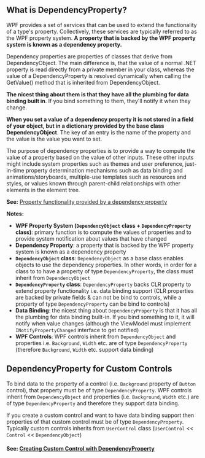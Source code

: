 ## What is DependencyProperty?
WPF provides a set of services that can be used to extend the functionality of a type's property. Collectively, these services are typically referred to as the WPF property system. 
**A property that is backed by the WPF property system is known as a dependency property.**

Dependency properties are properties of classes that derive from DependencyObject. The main difference is, that the value of a normal .NET property is read directly from a private member in your class, whereas the value of a DependencyProperty is resolved dynamically when calling the GetValue() method that is inherited from DependencyObject.

**The nicest thing about them is that they have all the plumbing for data binding built in**. If you bind something to them, they'll notify it when they change.

**When you set a value of a dependency property it is not stored in a field of your object, but in a dictionary provided by the base class DependencyObject**. The key of an entry is the name of the property and the value is the value you want to set.

The purpose of dependency properties is to provide a way to compute the value of a property based on the value of other inputs. These other inputs might include system properties such as themes and user preference, just-in-time property determination mechanisms such as data binding and animations/storyboards, multiple-use templates such as resources and styles, or values known through parent-child relationships with other elements in the element tree.

**See:** [Property functionality provided by a dependency property](https://docs.microsoft.com/en-us/dotnet/framework/wpf/advanced/dependency-properties-overview#property-functionality-provided-by-a-dependency-property)

**Notes:**
* **WPF Property System (`DependencyObject` class + `DependencyProperty` class)**: primary function is to compute the values of properties and to provide system notification about values that have changed
* **Dependency Property**: a property that is backed by the WPF property system is known as a dependency property
* **`DependencyObject` class**: `DependencyObject` as a base class enables objects to use the dependency properties. In other words, in order for a class to to have a property of type `DependencyProperty`, the class must inherit from `DependencyObject`
* **`DependencyProperty` class**: `DependencyProperty` backs CLR property to extend property functionality i.e. data binding support (CLR properties are backed by private fields & can not be bind to controls, while a property of type `DependencyProperty` can be bind to controls)
* **Data Binding**: the nicest thing about `DependencyProperty` is that it has all the plumbing for data binding built-in. If you bind something to it, it will notify when value changes (although the ViewModel must implement `INotifyPropertyChanged` interface to get notified)
* **WPF Controls**: WPF controls inherit from `DependencyObject` and properties i.e. `Background`, `Width` etc. are of type `DependencyProperty` (therefore `Background`, `Width` etc. support data binding)

## DependencyProperty for Custom Controls
To bind data to the property of a control (i.e. `Background` property of `Button` control), that property must be of type `DependencyProperty`.
WPF controls inherit from `DependencyObject` and properties (i.e. `Background`, `Width` etc.) are of type `DependencyProperty` and therefore they support data binding.   

If you create a custom control and want to have data binding support then properties of that custom control must be of type `DependencyProperty`. Typically custom controls inherits from `UserControl` class (`UserControl` << `Control` << `DependencyObject`)

#### See: [Creating Custom Control with DependencyProperty](https://github.com/hovermind/wpf-ninja/blob/master/doc-md/user-control.md#creating-usercontrol)
